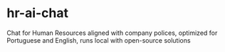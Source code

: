 # hr-ai-chat
Chat for Human Resources aligned with company polices, optimized for Portuguese and English, runs local with open-source solutions
